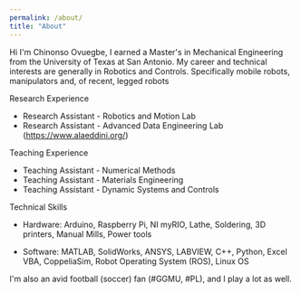 ```yaml
---
permalink: /about/
title: "About"
---
```


Hi I'm Chinonso Ovuegbe, I earned a Master's in Mechanical Engineering from the University of Texas at San Antonio. My career and technical interests are generally in Robotics and Controls. Specifically mobile robots, manipulators and, of recent, legged robots 

Research Experience 
- Research Assistant -  Robotics and Motion Lab
- Research Assistant - Advanced Data Engineering Lab (https://www.alaeddini.org/)


Teaching Experience
- Teaching Assistant - Numerical Methods 
- Teaching Assistant - Materials Engineering
- Teaching Assistant - Dynamic Systems and Controls 

Technical Skills 
- Hardware: Arduino, Raspberry Pi, NI myRIO, Lathe, Soldering, 3D printers, Manual Mills, Power tools

- Software: MATLAB, SolidWorks, ANSYS, LABVIEW, C++, Python, Excel VBA, CoppeliaSim, Robot Operating System (ROS), Linux OS

I'm also an avid football (soccer) fan (#GGMU, #PL), and I play a lot as well. 